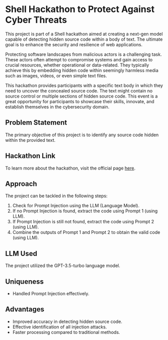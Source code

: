# Shell Hackathon to Protect Against Cyber Threats

This project is part of a Shell hackathon aimed at creating a next-gen model capable of detecting hidden source code within a body of text. The ultimate goal is to enhance the security and resilience of web applications.

Protecting software landscapes from malicious actors is a challenging task. These actors often attempt to compromise systems and gain access to crucial resources, whether operational or data-related. They typically achieve this by embedding hidden code within seemingly harmless media such as images, videos, or even simple text files.

This hackathon provides participants with a specific text body in which they need to uncover the concealed source code. The text might contain no source control or multiple sections of hidden source code. This event is a great opportunity for participants to showcase their skills, innovate, and establish themselves in the cybersecurity domain.

## Problem Statement
The primary objective of this project is to identify any source code hidden within the provided text.

## Hackathon Link
To learn more about the hackathon, visit the official page [here](https://machinehack.com/hackathons/shell_hackathon_to_protect_against_cyber_threats/overview).

## Approach
The project can be tackled in the following steps:

1. Check for Prompt Injection using the LLM (Language Model).
2. If no Prompt Injection is found, extract the code using Prompt 1 (using LLM).
3. If Prompt Injection is still not found, extract the code using Prompt 2 (using LLM).
4. Combine the outputs of Prompt 1 and Prompt 2 to obtain the valid code (using LLM).

## LLM Used
The project utilized the GPT-3.5-turbo language model.

## Uniqueness
- Handled Prompt Injection effectively.

## Advantages
- Improved accuracy in detecting hidden source code.
- Effective identification of all injection attacks.
- Faster processing compared to traditional methods.


